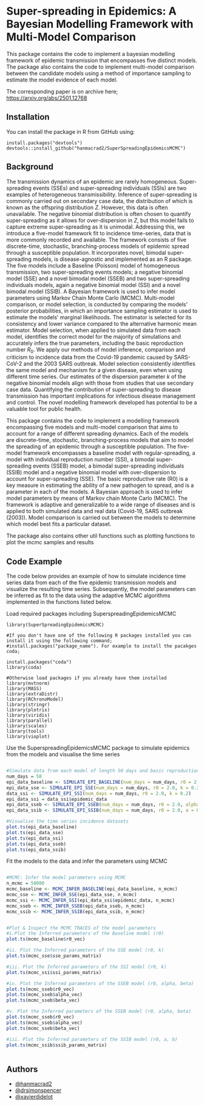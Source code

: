 
# Super-spreading in Epidemics: A Bayesian Modelling Framework with Multi-Model Comparison

This package contains the code to implement a bayesian modelling framework of epidemic transmission that encompasses five distinct models. The package also contains the code to implement multi-model comparison between the candidate models using a method of importance sampling to estimate the model evidence of each model. 

The corresponding paper is on archive here;  https://arxiv.org/abs/2501.12768

## Installation

You can install the package in R from GitHub using:

```
install.packages("devtools")
devtools::install_github("hanmacrad2/SuperSpreadingEpidemicsMCMC")
```

## Background

The transmission dynamics of an epidemic are rarely homogeneous. Super-spreading events (SSEs) and super-spreading individuals (SSIs) are two examples of heterogeneous transmissibility. Inference of super-spreading is commonly carried out on secondary case data, the distribution of which is known as the offspring distribution $Z$. However, this data is often unavailable. The negative binomial distribution is often chosen to quantify super-spreading as it allows for over-dispersion in $Z$, but this model fails to capture extreme super-spreading as it is unimodal. Addressing this, we introduce a five-model framework fit to incidence time-series, data that is more commonly recorded and available. The framework consists of five discrete-time, stochastic, branching-process models of epidemic spread through a susceptible population. It incorporates novel, bimodal super-spreading models, is disease-agnostic and implemented as an R package. The five models include a Baseline (Poisson) model of homogeneous transmission, two super-spreading events models; a negative binomial model (SSE) and a novel bimodal model (SSEB) and two super-spreading individuals models, again a negative binomial model (SSI) and a novel bimodal model (SSIB). A Bayesian framework is used to infer model parameters using Markov Chain Monte Carlo (MCMC). Multi-model comparison, or model selection, is conducted by comparing the models' posterior probabilities, in which an importance sampling estimator is used to estimate the models' marginal likelihoods. The estimator is selected for its consistency and lower variance compared to the alternative harmonic mean estimator. Model selection, when applied to simulated data from each model, identifies the correct model for the majority of simulations and accurately infers the true parameters, including the basic reproduction number $R_0$. We apply our methods of model inference, comparison and criticism to incidence data from the Covid-19 pandemic caused by SARS-CoV-2 and the 2003 SARS outbreak. Model selection consistently identifies the same model and mechanism for a given disease, even when using different time series. Our estimates of the dispersion parameter $k$ of the negative binomial models align with those from studies that use secondary case data. Quantifying the contribution of super-spreading to disease transmission has important implications for infectious disease management and control. The novel modelling framework developed has potential to be a valuable tool for public health. 

This package contains the code to implement a modelling framework encompassing five models and multi-model comparison that aims to account for a range of different spreading dynamics. Each of the models are discrete-time, stochastic, branching-process models that aim to model the spreading of an epidemic through a susceptible population. The five-model framework encompasses a baseline model with regular-spreading, a model with individual reproduction number (SSI), a bimodal super-spreading events (SSEB) model, a bimodal super-spreading individuals (SSIB) model and a negative binomial model with over-dispersion to account for super-spreading (SSE). The basic reproductive rate (R0) is a key measure in estimating the ability of a new pathogen to spread, and is a parameter in each of the models. A Bayesian approach is used to infer model parameters by means of Markov chain Monte Carlo (MCMC). The framework is adaptive and generalizable to a wide range of diseases and is applied to both simulated data and real data (Covid-19, SARS outbreak (2003)). Model comparison is carried out between the models to determine which model best fits a particular dataset.

The package also contains other util functions such as plotting functions to plot the mcmc samples and results

## Code Example
The code below provides an example of how to simulate incidence time series data from each of the five epidemic transmission models and visualize the resulting time series. Subsequently, the model parameters can be inferred as fit to the data using the adaptive MCMC algorithms implemented in the functions listed below.

Load required packages including SuperspreadingEpidemicsMCMC

```
library(SuperSpreadingEpidemicsMCMC)

#If you don't have one of the following R packages installed you can install it using the following command;
#install.packages("package_name"). For example to install the pacakges coda;

install.packages("coda")
library(coda)

#Otherwise load packages if you already have them installed
library(mvtnorm)
library(MASS)
library(extraDistr)
library(RChronoModel)
library(stringr)
library(plotrix)
library(viridis) 
library(parallel)
library(scales)
library(tools)
library(vioplot)
```

Use the SuperspreadingEpidemicsMCMC package to simulate epidemics from the models and visualise the time series

```r

#Simulate data from each model of length 50 days and basic reproduction number R0 set to 2.0
num_days = 50
epi_data_baseline <- SIMULATE_EPI_BASELINE(num_days = num_days, r0 = 2.0)
epi_data_sse <- SIMULATE_EPI_SSE(num_days = num_days, r0 = 2.0, k = 0.2)
data_ssi <- SIMULATE_EPI_SSI(num_days = num_days, r0 = 2.0, k = 0.2)
epi_data_ssi = data_ssi$epidemic_data
epi_data_sseb <- SIMULATE_EPI_SSEB(num_days = num_days, r0 = 2.0, alpha = 0.5, beta = 10)
epi_data_ssib <- SIMULATE_EPI_SSIB(num_days = num_days, r0 = 2.0, a = 0.5, b = 10)

#Visualise the time series incidence datasets
plot.ts(epi_data_baseline)
plot.ts(epi_data_sse)
plot.ts(epi_data_ssi)
plot.ts(epi_data_sseb)
plot.ts(epi_data_ssib)

```

Fit the models to the data and infer the parameters using MCMC

```r

#MCMC: Infer the model parameters using MCMC
n_mcmc = 50000
mcmc_baseline <- MCMC_INFER_BASELINE(epi_data_baseline, n_mcmc)
mcmc_sse <- MCMC_INFER_SSE(epi_data_sse, n_mcmc)
mcmc_ssi <- MCMC_INFER_SSI(epi_data_ssi$epidemic_data, n_mcmc)
mcmc_sseb <- MCMC_INFER_SSEB(epi_data_sseb, n_mcmc)
mcmc_ssib <- MCMC_INFER_SSIB(epi_data_ssib, n_mcmc)


#Plot & Inspect the MCMC TRACES of the model parameters
#i.Plot the Inferred parameters of the Baseline model (r0)
plot.ts(mcmc_baseline$r0_vec)

#ii. Plot the Inferred parameters of the SSE model (r0, k)
plot.ts(mcmc_sse$sse_params_matrix)

#iii. Plot the Inferred parameters of the SSI model (r0, k)
plot.ts(mcmc_ssi$ssi_params_matrix)

#iv. Plot the Inferred parameters of the SSEB model (r0, alpha, beta)
plot.ts(mcmc_sseb$r0_vec)
plot.ts(mcmc_sseb$alpha_vec)
plot.ts(mcmc_sseb$beta_vec)

#v. Plot the Inferred parameters of the SSEB model (r0, alpha, beta)
plot.ts(mcmc_sseb$r0_vec)
plot.ts(mcmc_sseb$alpha_vec)
plot.ts(mcmc_sseb$beta_vec)

#iii. Plot the Inferred parameters of the SSIB model (r0, a, b)
plot.ts(mcmc_ssib$ssib_params_matrix)



```

## Authors

- [@hanmacrad2](https://www.github.com/hanmacrad2)
- [@drsimonspencer](https://github.com/drsimonspencer)
- [@xavierdidelot](https://github.com/xavierdidelot)

